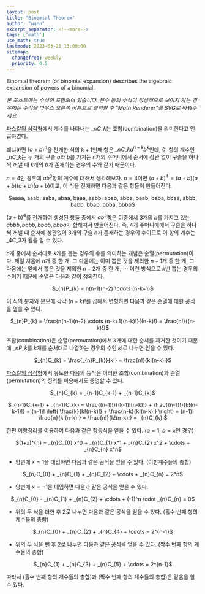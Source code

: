 ```yaml
---
layout: post
title: "Binomial Theorem"
author: "wano"
excerpt_separator: <!--more-->
tags: ['math']
use_math: true
lastmode: 2023-03-21 13:00:00
sitemap:
  changefreq: weekly
  priority: 0.5
---
```


Binomial theorem (or binomial expansion) describes the algebraic expansion of powers of a binomial.<!--more-->

*본 포스트에는 수식이 포함되어 있습니다. 분수 등의 수식이 정상적으로 보이지 않는 경우에는 수식을 마우스 오른쪽 버튼으로 클릭한 후 "Math Renderer"를 SVG로 바꿔주세요.*

[파스칼의 삼각형](https://cgvfxmath.github.io/2023-03-20/pascal-triangle)에서 계수를 나타내는 $\_{n}C\_{k}$는 조합(combination)을 의미한다고 언급하였다.

왜냐하면 $(a+b)^n$을 전개한 식의 $k+1$번째 항은 $\_{n}C\_{k} a^{n-k} b^{k}$인데, 이 항의 계수인 $\_{n}C\_{k}$는 두 개의 구슬 $a$와 $b$를 가지는 $n$개의 주머니에서 순서에 상관 없이 구슬을 하나씩 꺼낼 때 $k$개의 $b$가 존재하는 경우의 수와 같기 때문이다.

$n=4$인 경우에 $ab^{3}$항의 계수에 대해서 생각해보자. $n=4$이면 $(a+b)^{4} = (a+b)(a+b)(a+b)(a+b)$이고, 이 식을 전개하면 다음과 같은 항들이 만들어진다.

<p style="text-align: center;">$aaaa, aaab, aaba, abaa, baaa, aabb, abab, abba, baab, baba, bbaa, abbb, babb, bbab, bbba, bbbb$</p>  

$(a+b)^{4}$를 전개하여 생성된 항들 중에서 $ab^{3}$항은 이중에서 3개의 $b$를 가지고 있는 $abbb, babb, bbab, bbba$가 합해져서 만들어진다. 즉, 4개 주머니에에서 구슬을 하나씩 꺼낼 때 순서에 상관없이 3개의 구슬 $b$가 존재하는 경우의 수이므로 이 항의 계수는 $\_{4}C\_{3}$가 됨을 알 수 있다.

$n$개 중에서 순서대로 $k$개를 뽑는 경우의 수를 의미하는 개념은 순열(permutation)이다. 제일 처음에 $n$개 중 한 개, 그 다음에는 이미 뽑은 것을 제외한 $n-1$개 중 한 개, 그 다음에는 앞에서 뽑은 것을 제외한 $n-2$개 중 한 개, $\cdots$ 이런 방식으로 $k$번 뽑는 경우의 수이기 때문에 순열은 다음과 같이 정의한다.

<p style="text-align: center;">$_{n}P_{k} = n(n-1)(n-2) \cdots (n-k+1)$</p>

이 식의 분자와 분모에 각각 $(n-k)!$를 곱해서 변형하면 다음과 같은 순열에 대한 공식을 얻을 수 있다.

<p style="text-align: center;">$_{n}P_{k} = \frac{n(n-1)(n-2) \cdots (n-k+1)(n-k)!}{(n-k)!} = \frac{n!}{(n-k)!}$</p>

조합(combination)은 순열(permutation)에서 $k$개에 대한 순서를 제거한 것이기 때문에 $\_{n}P\_{k}$를 $k$개를 순서대로 나열하는 경우의 수인 $k!$로 나누면 얻을 수 있다.

<p style="text-align: center;">$_{n}C_{k} = \frac{_{n}P_{k}}{k!} = \frac{n!}{k!(n-k)!}$</p>

[파스칼의 삼각형](https://cgvfxmath.github.io/2023-03-20/pascal-triangle)에서 유도한 다음의 등식은 이러한 조합(combination)과 순열(permutation)의 정의를 이용해서도 증명할 수 있다.

<p style="text-align: center;">$_{n}C_{k} = _{n-1}C_{k-1} + _{n-1}C_{k}$</p>

<p style="text-align: center;">$_{n-1}C_{k-1} + _{n-1}C_{k} = \frac{(n-1)!}{(k-1)!(n-k)!} + \frac{(n-1)!}{k!(n-k-1)!} = (n-1)! \left( \frac{k}{k!(n-k)!} + \frac{n-k}{k!(n-k)!} \right) = (n-1)! \frac{n}{k!(n-k)!} = \frac{n!}{k!(n-k)!} = _{n}C_{k} $</p>  

한편 이항정리를 이용하여 다음과 같은 항등식을 얻을 수 있다. ($a=1$, $b=x$인 경우)
<p style="text-align: center;">$(1+x)^{n} = _{n}C_{0} x^0 + _{n}C_{1} x^1 + _{n}C_{2} x^2 + \cdots + _{n}C_{n} x^n$</p>

* 양변에 $x=1$을 대입하면 다음과 같은 공식을 얻을 수 있다. (이항계수들의 총합)
<p style="text-align: center;">$_{n}C_{0} + _{n}C_{1} + _{n}C_{2} + \cdots + _{n}C_{n} = 2^n$</p>

* 양변에 $x=-1$을 대입하면 다음과 같은 공식을 얻을 수 있다.
<p style="text-align: center;">$_{n}C_{0} - _{n}C_{1} + _{n}C_{2} + \cdots + (-1)^n \cdot _{n}C_{n} = 0$</p>

* 위의 두 식을 더한 후 2로 나누면 다음과 같은 공식을 얻을 수 있다. (홀수 번째 항의 계수들의 총합)
<p style="text-align: center;">$_{n}C_{0} + _{n}C_{2} + _{n}C_{4} + \cdots = 2^{n-1}$</p>

* 위의 두 식을 뺀 후 2로 나누면 다음과 같은 공식을 얻을 수 있다. (짝수 번째 항의 계수들의 총합)
<p style="text-align: center;">$_{n}C_{1} + _{n}C_{3} + _{n}C_{5} + \cdots = 2^{n-1}$</p>

따라서 (홀수 번째 항의 계수들의 총합)과 (짝수 번째 항의 계수들의 총합)은 같음을 알 수 있다.

